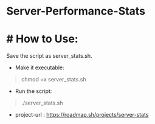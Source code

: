 # Server-Performance-Stats
# # How to Use:
  Save the script as server_stats.sh.
- Make it executable:
> chmod +x server_stats.sh
- Run the script:
> ./server_stats.sh

- project-url : https://roadmap.sh/projects/server-stats
